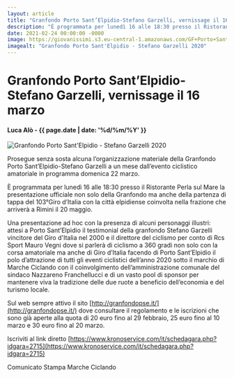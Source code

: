 ```yaml
---
layout: article
title: "Granfondo Porto Sant’Elpidio-Stefano Garzelli, vernissage il 16 marzo"
description: "È programmata per lunedì 16 alle 18:30 presso il Ristorante Perla sul Mare la presentazione ufficiale non solo della Granfondo ma anche della partenza di tappa del 103° Giro d’Italia con la città elpidiense coinvolta nella frazione che arriverà a Rimini il 20 maggio."
date: 2021-02-24 00:00:00 -0000
image: https://giovanissimi.s3.eu-central-1.amazonaws.com/GF+Porto+Sant'Elpidio-Stefano+Garzelli+22032020+locandina.jpg
imagealt: "Granfondo Porto Sant'Elpidio - Stefano Garzelli 2020"
---
```


# Granfondo Porto Sant’Elpidio-Stefano Garzelli, vernissage il 16 marzo

#### Luca Alò - {{ page.date | date: '%d/%m/%Y' }}

![Granfondo Porto Sant'Elpidio - Stefano Garzelli 2020](https://giovanissimi.s3.eu-central-1.amazonaws.com/GF+Porto+Sant'Elpidio-Stefano+Garzelli+22032020+locandina.jpg)

Prosegue senza sosta alcuna l’organizzazione materiale della Granfondo Porto Sant’Elpidio-Stefano Garzelli a un mese dall’evento ciclistico amatoriale in programma domenica 22 marzo.

È programmata per lunedì 16 alle 18:30 presso il Ristorante Perla sul Mare la presentazione ufficiale non solo della Granfondo ma anche della partenza di tappa del 103°Giro d’Italia con la città elpidiense coinvolta nella frazione che arriverà a Rimini il 20 maggio.

Una presentazione ad hoc con la presenza di alcuni personaggi illustri: attesi a Porto Sant’Elpidio il testimonial della granfondo Stefano Garzelli vincitore del Giro d'Italia nel 2000 e il direttore del ciclismo per conto di Rcs Sport Mauro Vegni dove si parlerà di ciclismo a 360 gradi non solo con la corsa amatoriale ma anche di Giro d’Italia facendo di Porto Sant’Elpidio il polo d’attrazione di tutti gli eventi ciclistici dell’anno 2020 sotto il marchio di Marche Ciclando con il coinvolgimento dell’amministrazione comunale del sindaco Nazzareno Franchellucci e di un vasto pool di sponsor per mantenere viva la tradizione delle due ruote a beneficio dell’economia e del turismo locale.

Sul web sempre attivo il sito [http://granfondopse.it/](http://granfondopse.it/) dove consultare il regolamento e le iscrizioni che sono già aperte alla quota di 20 euro fino al 29 febbraio, 25 euro fino al 10 marzo e 30 euro fino al 20 marzo.

Iscriviti al link diretto [https://www.kronoservice.com/it/schedagara.php?idgara=2715](https://www.kronoservice.com/it/schedagara.php?idgara=2715)

Comunicato Stampa Marche Ciclando
